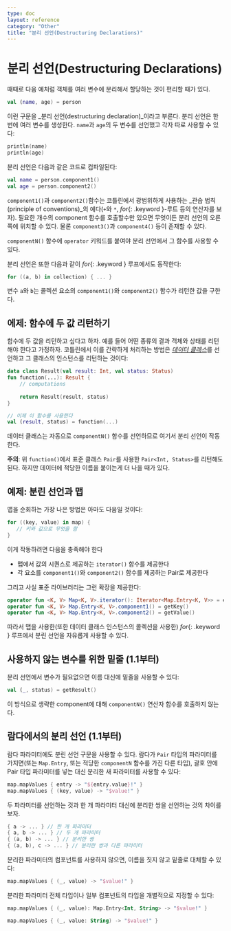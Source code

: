 ```yaml
---
type: doc
layout: reference
category: "Other"
title: "분리 선언(Destructuring Declarations)"
---
```


# 분리 선언(Destructuring Declarations)

때때로 다음 예처럼 객체를 여러 변수에 분리해서 할당하는 것이 편리할 때가 있다.

``` kotlin
val (name, age) = person 
```

이런 구문을 _분리 선언(destructuring declaration)_이라고 부른다.
분리 선언은 한 번에 여러 변수를 생성한다.
`name`과 `age`의 두 변수를 선언했고 각자 따로 사용할 수 있다:
 
``` kotlin
println(name)
println(age)
```

분리 선언은 다음과 같은 코드로 컴파일된다:

``` kotlin
val name = person.component1()
val age = person.component2()
```

`component1()`과  `component2()`함수는 코틀린에서 광범위하게 사용하는 _관습 법칙(principle of conventions)_의 
예다(`+`와 `*`, *for*{: .keyword }-루트 등의 연산자를 보자).
필요한 개수의 component 함수를 호출할수만 있으면 무엇이든 분리 선언의 오른쪽에 위치할 수 있다. 
물론 `component3()`과 `component4()` 등이 존재할 수 있다.

`componentN()` 함수에 `operator` 키워드를 붙여야 분리 선언에서 그 함수를 사용할 수 있다.

분리 선언은 또한 다음과 같이 *for*{: .keyword } 루프에서도 동작한다:

``` kotlin
for ((a, b) in collection) { ... }
```

변수 `a`와 `b`는 콜렉션 요소의 `component1()`와 `component2()` 함수가 리턴한 값을 구한다.

## 에제: 함수에 두 값 리턴하기

함수에 두 값을 리턴하고 싶다고 하자. 예를 들어 어떤 종류의 결과 객체와 상태를 리턴해야 한다고 가정하자.
코틀린에서 이를 간략하게 처리하는 방법은 [_데이터 클래스_](data-classes.html)를 선언하고
그 클래스의 인스턴스를 리턴하는 것이다: 
 
``` kotlin
data class Result(val result: Int, val status: Status)
fun function(...): Result {
    // computations
    
    return Result(result, status)
}

// 이제 이 함수를 사용한다
val (result, status) = function(...)
```

데이터 클래스는 자동으로 `componentN()` 함수를 선언하므로 여기서 분리 선언이 작동한다.

**주의**: 위 `function()`에서 표준 클래스 `Pair`를 사용한 `Pair<Int, Status>`를 리턴해도 된다. 하지만
데이터에 적당한 이름을 붙이는게 더 나을 때가 있다.  

## 예제: 분린 선언과 맵

맵을 순회하는 가장 나은 방법은 아마도 다음일 것이다:

``` kotlin
for ((key, value) in map) {
   // 키와 값으로 무엇을 함
}
```

이게 작동하려면 다음을 충족해야 한다 

* 맵에서 값의 시퀀스로 제공하는 `iterator()` 함수를 제공한다
* 각 요소를 `component1()`와 `component2()` 함수를 제공하는 Pair로 제공한다 

그리고 사실 표준 라이브러리는 그런 확장을 제공한다:

``` kotlin
operator fun <K, V> Map<K, V>.iterator(): Iterator<Map.Entry<K, V>> = entrySet().iterator()
operator fun <K, V> Map.Entry<K, V>.component1() = getKey()
operator fun <K, V> Map.Entry<K, V>.component2() = getValue()
```  

따라서 맵을 사용한(또한 데이터 클래스 인스턴스의 콜렉션을 사용한) *for*{: .keyword } 루프에서 분린 선언을 자유롭게 사용할 수 있다.  

## 사용하지 않는 변수를 위한 밑줄 (1.1부터)

분리 선언에서 변수가 필요없으면 이름 대신에 밑줄을 사용할 수 있다:

``` kotlin
val (_, status) = getResult()
```

이 방식으로 생략한 component에 대해 `componentN()` 연산자 함수를 호출하지 않는다.

## 람다에서의 분리 선언 (1.1부터)

람다 파라미터에도 분린 선언 구문을 사용할 수 있다.
람다가 `Pair` 타입의 파라미터를 가지면(또는 `Map.Entry`, 또는 적당한 `componentN` 함수를 가진 다른 타입),
괄호 안에 Pair 타입 파라미터를 넣는 대신 분리한 새 파라미터를 사용할 수 있다:

``` kotlin
map.mapValues { entry -> "${entry.value}!" }
map.mapValues { (key, value) -> "$value!" }
```

두 파라미터를 선언하는 것과 한 개 파라미터 대신에 분리한 쌍을 선언하는 것의 차이를 보자.

``` kotlin
{ a -> ... } // 한 개 파라미터
{ a, b -> ... } // 두 개 파라미터
{ (a, b) -> ... } // 분리한 쌍
{ (a, b), c -> ... } // 분리한 쌍과 다른 파라미터
```

분리한 파라미터의 컴포넌트를 사용하지 않으면, 이름을 짓지 않고 밑줄로 대체할 수 있다:

``` kotlin
map.mapValues { (_, value) -> "$value!" }
```

분리한 파라미터 전체 타입이나 일부 컴포넌트의 타입을 개별적으로 지정할 수 있다:

``` kotlin
map.mapValues { (_, value): Map.Entry<Int, String> -> "$value!" }

map.mapValues { (_, value: String) -> "$value!" }
```

